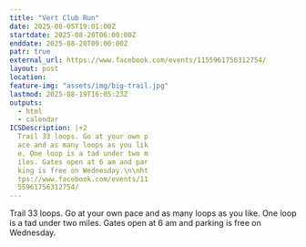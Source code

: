 ```yaml
---
title: "Vert Club Run"
date: 2025-08-05T19:01:00Z
startdate: 2025-08-20T06:00:00Z
enddate: 2025-08-20T09:00:00Z
patr: true
external_url: https://www.facebook.com/events/1155961756312754/
layout: post
location: 
feature-img: "assets/img/big-trail.jpg"
lastmod: 2025-08-19T16:05:23Z
outputs:
  - html
  - calendar
ICSDescription: |+2
  Trail 33 loops. Go at your own p  ace and as many loops as you lik  e. One loop is a tad under two m  iles. Gates open at 6 am and par  king is free on Wednesday.\n\nht  tps://www.facebook.com/events/11  55961756312754/
---
```


Trail 33 loops. Go at your own pace and as many loops as you like. One loop is a tad under two miles. Gates open at 6 am and parking is free on Wednesday.<br>
  <br>
  
